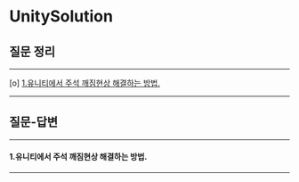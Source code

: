 # UnitySolution
## 질문 정리
*****
[o] [1.유니티에서 주석 깨짐현상 해결하는 방법.](####1.유니티에서-주석-깨짐현상-해결하는-방법.)
*****
## 질문-답변
*****
#### 1.유니티에서 주석 깨짐현상 해결하는 방법.
> 
*****
